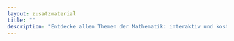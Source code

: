```yaml
---
layout: zusatzmaterial
title: ""
description: "Entdecke allen Themen der Mathematik: interaktiv und kostenlos."
---
```


<style>
  #ichkann-box .icon:hover {
  color: var(--hauptfarbe-hover); 
  transform: scale(1.2);
}
</style>

  <div id="ichkann-box" style="
  display: flex;
  justify-content: center;
  align-items: center;
  font-size: 2em;
  color: var(--hauptfarbe);
  text-align: center;
  padding: 0 0.5rem;
  max-width: 700px;
  width: 100%;
  overflow-x: hidden;
  flex-wrap: wrap;
  margin: 0 auto;
">
  <span id="ichkann-text" style="
    display: inline;
    pointer-events: none;
    word-break: break-word;
    overflow-wrap: break-word;
    hyphens: auto;
  "></span>
  <span id="ichkann-icon" style="margin-left: 0.5rem; white-space: nowrap;"></span>
</div>

<script>
async function ladeKompetenzBox() {
  try {
    const response = await fetch("/kompetenzliste.json");
    const daten = await response.json();

    if (!Array.isArray(daten) || daten.length === 0) {
      document.getElementById("ichkann-text").innerText = "Keine Kompetenzdaten verfügbar.";
      return;
    }

    const zufall = daten[Math.floor(Math.random() * daten.length)];
    const frage = zufall["Ich kann"].replace(/\.$/, "?");
    const nummer = parseFloat(zufall.Nummer).toString();
    const ziel = `lernbereiche/${zufall.Gebiet}/${zufall.Lernbereich}/uebungen.html#aufgabe-${nummer}`;

    const span = document.getElementById("ichkann-text");
    span.textContent = ""; // leeren

    const vollerText = `Kannst du ${frage} `;

    function typeWriter(text, element, delay = 50, callback) {
      let i = 0;
      function schreiben() {
        if (i < text.length) {
          element.textContent += text.charAt(i);
          i++;
          setTimeout(schreiben, delay);
        } else if (callback) {
          callback();
        }
      }
      schreiben();
    }

typeWriter(vollerText, span, 50, () => {
  const icon = document.createElement("i");
  icon.className = "fas fa-arrow-circle-right icon";
  icon.style.cursor = "pointer";
  icon.onclick = () => {
    window.location.href = ziel;
  };
  document.getElementById("ichkann-icon").appendChild(icon);
});


  
  } catch (err) {
    document.getElementById("ichkann-text").innerText = "Fehler beim Laden der Kompetenzen.";
    console.error(err);
  }
}

ladeKompetenzBox();
</script>
